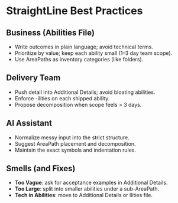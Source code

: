 # StraightLine Best Practices

## Business (Abilities File)
- Write outcomes in plain language; avoid technical terms.
- Prioritize by value; keep each ability small (1–3 day team scope).
- Use AreaPaths as inventory categories (like folders).

## Delivery Team
- Push detail into Additional Details; avoid bloating abilities.
- Enforce -ilities on each shipped ability.
- Propose decomposition when scope feels > 3 days.

## AI Assistant
- Normalize messy input into the strict structure.
- Suggest AreaPath placement and decomposition.
- Maintain the exact symbols and indentation rules.

## Smells (and Fixes)
- **Too Vague**: ask for acceptance examples in Additional Details.
- **Too Large**: split into smaller abilities under a sub-AreaPath.
- **Tech in Abilities**: move to Additional Details or Ilities file.
